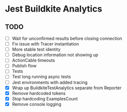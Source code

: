 # Jest Buildkite Analytics

## TODO

- [ ] Wait for unconfirmed results before closing connection
- [ ] Fix issue with Tracer instantiation
- [ ] More stable test identity
- [ ] Debug location information not showing up
- [ ] ActionCable timeouts
- [ ] Publish flow
- [ ] Tests
- [ ] Test long running async tests
- [ ] Jest environments with added tracing
- [x] Wrap up BuildkiteTestAnalytics separate from Reporter
- [x] Remove hardcoded tokens
- [x] Stop hardcoding ExamplesCount
- [x] Remove console logging
